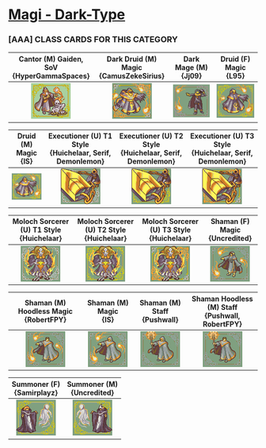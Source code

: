# [Magi - Dark-Type](../)

### [AAA] CLASS CARDS FOR THIS CATEGORY


|Cantor (M) Gaiden, SoV <br> {HyperGammaSpaces}|Dark Druid (M) Magic <br> {CamusZekeSirius}|Dark Mage (M) <br> {Jj09}|Druid (F) Magic <br> {L95}|
| :---: | :---: | :---: | :---: |
|<img alt="Cantor (M) Gaiden, SoV {HyperGammaSpaces}" src="Cantor (M) Gaiden, SoV {HyperGammaSpaces}.png" />|<img alt="Dark Druid (M) Magic {CamusZekeSirius}" src="Dark Druid (M) Magic {CamusZekeSirius}.png" />|<img alt="Dark Mage (M) {Jj09}" src="Dark Mage (M) {Jj09}.png" />|<img alt="Druid (F) Magic {L95}" src="Druid (F) Magic {L95}.png" />|


|Druid (M) Magic <br> {IS}|Executioner (U) T1 Style <br> {Huichelaar, Serif, Demonlemon}|Executioner (U) T2 Style <br> {Huichelaar, Serif, Demonlemon}|Executioner (U) T3 Style <br> {Huichelaar, Serif, Demonlemon}|
| :---: | :---: | :---: | :---: |
|<img alt="Druid (M) Magic {IS}" src="Druid (M) Magic {IS}.png" />|<img alt="Executioner (U) T1 Style {Huichelaar, Serif, Demonlemon}" src="Executioner (U) T1 Style {Huichelaar, Serif, Demonlemon}.png" />|<img alt="Executioner (U) T2 Style {Huichelaar, Serif, Demonlemon}" src="Executioner (U) T2 Style {Huichelaar, Serif, Demonlemon}.png" />|<img alt="Executioner (U) T3 Style {Huichelaar, Serif, Demonlemon}" src="Executioner (U) T3 Style {Huichelaar, Serif, Demonlemon}.png" />|


|Moloch Sorcerer (U) T1 Style <br> {Huichelaar}|Moloch Sorcerer (U) T2 Style <br> {Huichelaar}|Moloch Sorcerer (U) T3 Style <br> {Huichelaar}|Shaman (F) Magic <br> {Uncredited}|
| :---: | :---: | :---: | :---: |
|<img alt="Moloch Sorcerer (U) T1 Style {Huichelaar}" src="Moloch Sorcerer (U) T1 Style {Huichelaar}.png" />|<img alt="Moloch Sorcerer (U) T2 Style {Huichelaar}" src="Moloch Sorcerer (U) T2 Style {Huichelaar}.png" />|<img alt="Moloch Sorcerer (U) T3 Style {Huichelaar}" src="Moloch Sorcerer (U) T3 Style {Huichelaar}.png" />|<img alt="Shaman (F) Magic {Uncredited}" src="Shaman (F) Magic {Uncredited}.png" />|


|Shaman (M) Hoodless Magic <br> {RobertFPY}|Shaman (M) Magic <br> {IS}|Shaman (M) Staff <br> {Pushwall}|Shaman Hoodless (M) Staff <br> {Pushwall, RobertFPY}|
| :---: | :---: | :---: | :---: |
|<img alt="Shaman (M) Hoodless Magic {RobertFPY}" src="Shaman (M) Hoodless Magic {RobertFPY}.png" />|<img alt="Shaman (M) Magic {IS}" src="Shaman (M) Magic {IS}.png" />|<img alt="Shaman (M) Staff {Pushwall}" src="Shaman (M) Staff {Pushwall}.png" />|<img alt="Shaman Hoodless (M) Staff {Pushwall, RobertFPY}" src="Shaman Hoodless (M) Staff {Pushwall, RobertFPY}.png" />|


|Summoner (F) <br> {Samirplayz}|Summoner (M) <br> {Uncredited}|
| :---: | :---: |
|<img alt="Summoner (F) {Samirplayz}" src="Summoner (F) {Samirplayz}.png" />|<img alt="Summoner (M) {Uncredited}" src="Summoner (M) {Uncredited}.png" />|


